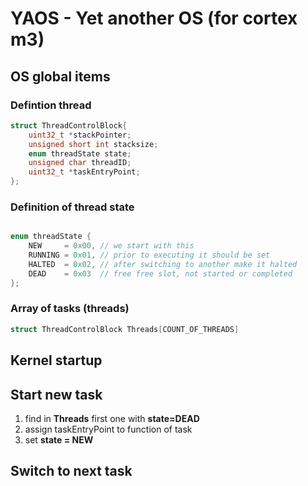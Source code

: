 # YAOS - Yet another OS (for cortex m3)

## OS global items

### Defintion thread
```c
struct ThreadControlBlock{
    uint32_t *stackPointer;
    unsigned short int stacksize;
    enum threadState state;
    unsigned char threadID;
    uint32_t *taskEntryPoint;
};
```
### Definition of thread state
```c

enum threadState {
    NEW     = 0x00, // we start with this
    RUNNING = 0x01, // prior to executing it should be set
    HALTED  = 0x02, // after switching to another make it halted
    DEAD    = 0x03  // free free slot, not started or completed
};
```

### Array of tasks (threads)

```c
struct ThreadControlBlock Threads[COUNT_OF_THREADS]
```

## Kernel startup


## Start new task
1. find in __Threads__ first one with __state=DEAD__ 
2. assign taskEntryPoint to function of task
3. set __state = NEW__

## Switch to next task